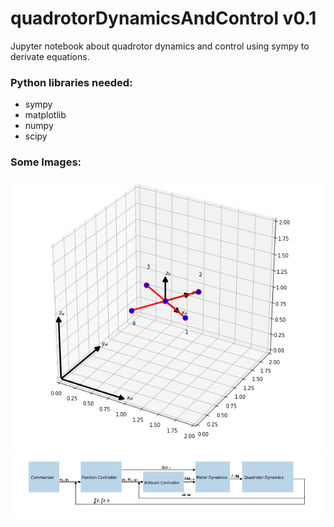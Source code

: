 # quadrotorDynamicsAndControl v0.1
Jupyter notebook about quadrotor dynamics and control using sympy to derivate equations.

### Python libraries needed:
* sympy
* matplotlib
* numpy
* scipy

### Some Images:
![Coordinate System](/images/coordinate_system.png)
![Control Loop](/images/control_loop.png)
